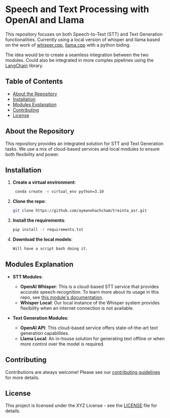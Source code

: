 # Speech and Text Processing with OpenAI and Llama

This repository focuses on both Speech-to-Text (STT) and Text Generation functionalities. 
Currently using a local version of whisper and llama based on the work of 
[whisper.cpp](https://github.com/ggerganov/whisper.cpp), [llama.cpp](https://github.com/ggerganov/llama.cpp)
with a python biding. 

The idea would be to create a seamless integration between the two modules.
Could also be integrated in more complex pipelines using the [LangChain](https://github.com/langchain-ai/langchain) library.

## Table of Contents

- [About the Repository](#about-the-repository)
- [Installation](#installation)
- [Modules Explanation](#modules-explanation)
- [Contributing](#contributing)
- [License](#license)

## About the Repository

This repository provides an integrated solution for STT and Text Generation tasks. We use a mix of cloud-based services and local modules to ensure both flexibility and power.

## Installation

1. **Create a virtual environment**:

   ```bash
    conda create -n virtual_env python=3.10
    ```
   
2. **Clone the repo**:

   ```bash
   git clone https://github.com/aymanehachcham/treinta_asr.git
     ```
3. **Install the requirements**:

   ```bash
   pip install -r requirements.txt
   ```

4. **Download the local models**:

   ```bash
   Will have a script bash doing it.
   ```   
## Modules Explanation

- **STT Modules**:
  - **OpenAI Whisper**: This is a cloud-based STT service that provides accurate speech recognition. To learn more about its usage in this repo, see [this module's documentation](link-to-module-docs).
  - **Whisper Local**: Our local instance of the Whisper system provides flexibility when an internet connection is not available.

- **Text Generation Modules**:
  - **OpenAI API**: This cloud-based service offers state-of-the-art text generation capabilities.
  - **Llama Local**: An in-house solution for generating text offline or when more control over the model is required.

## Contributing

Contributions are always welcome! Please see our [contributing guidelines](link-to-contributing.md) for more details.

## License

This project is licensed under the XYZ License - see the [LICENSE](LICENSE) file for details.
